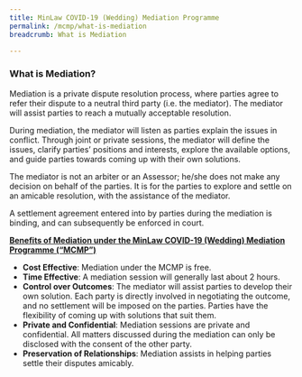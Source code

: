 ```yaml
---
title: MinLaw COVID-19 (Wedding) Mediation Programme
permalink: /mcmp/what-is-mediation
breadcrumb: What is Mediation

---
```

### What is Mediation? ###

Mediation is a private dispute resolution process, where parties agree to refer their dispute to a neutral third party (i.e. the mediator). The mediator will assist parties to reach a mutually acceptable resolution.  

During mediation, the mediator will listen as parties explain the issues in conflict. Through joint or private sessions, the mediator will define the issues, clarify parties’ positions and interests, explore the available options, and guide parties towards coming up with their own solutions. 

The mediator is not an arbiter or an Assessor; he/she does not make any decision on behalf of the parties. It is for the parties to explore and settle on an amicable resolution, with the assistance of the mediator. 

A settlement agreement entered into by parties during the mediation is binding, and can subsequently be enforced in court. 

<b><u>Benefits of Mediation under the MinLaw COVID-19 (Wedding) Mediation Programme (“MCMP”)</b></u>
* **Cost Effective**: Mediation under the MCMP is free. 
* **Time Effective**: A mediation session will generally last about 2 hours.
* **Control over Outcomes**: The mediator will assist parties to develop their own solution. Each party is directly involved in negotiating the outcome, and no settlement will be imposed on the parties. Parties have the flexibility of coming up with solutions that suit them.
* **Private and Confidential**: Mediation sessions are private and confidential. All matters discussed during the mediation can only be disclosed with the consent of the other party. 
* **Preservation of Relationships**: Mediation assists in helping parties settle their disputes amicably.

